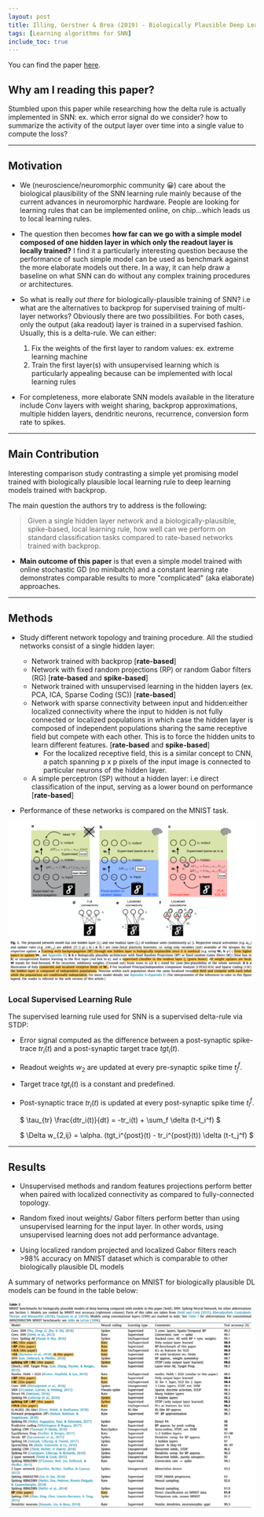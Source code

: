 ```yaml
---
layout: post
title: Illing, Gerstner & Brea (2019) - Biologically Plausible Deep Learning - but how far can we fo with shallow networks?
tags: [Learning algorithms for SNN]
include_toc: true
---
```

You can find the paper [here](https://www.sciencedirect.com/science/article/pii/S0893608019301741#appE).

## Why am I reading this paper?
Stumbled upon this paper while researching how the delta rule is actually implemented in SNN: ex. which error signal do we consider? how to summarize the activity of the output layer over time into a single value to compute the loss?

---
## Motivation
- We (neuroscience/neuromorphic community 😀) care about the biological plausibility of the SNN learning rule mainly because of the current advances in neuromorphic hardware. People are looking for learning rules that can be implemented online, on chip...which leads us to local learning rules.


- The question then becomes **how far can we go with a simple model composed of one hidden layer in which only the readout layer is locally trained?** I find it a particularly interesting question because the performance of such simple model can be used as benchmark against the more elaborate models out there. In a way, it can help draw a baseline on what SNN can do without any complex training procedures or architectures.

- So what is really *out there* for biologically-plausible training of SNN? i.e what are the alternatives to backprop for supervised training of multi-layer networks? Obviously there are two possibilities. For both cases, only the output (aka readout) layer is trained in a supervised fashion. Usually, this is a delta-rule. We can either:
  1. Fix the weights of the first layer to random values: ex.  extreme learning machine
  2. Train the first layer(s) with unsupervised learning which is particularly appealing because can be implemented with local learning rules 
  

- For completeness, more elaborate SNN models available in the literature include Conv layers with weight sharing, backprop approximations, multiple hidden layers, dendritic neurons, recurrence, conversion form rate to spikes. 

---
## Main Contribution
Interesting comparison study contrasting a simple yet promising model trained with biologically plausible local learning rule to deep learning models trained with backprop.

The main question the authors try to address is the following:
> Given a single hidden layer network and a biologically-plausible, spike-based, local learning rule, how well can we perform on standard classification tasks compared to rate-based networks trained with backprop.

- **Main outcome of this paper** is that even a simple model trained with online stochastic GD (no minibatch) and a constant learning rate demonstrates comparable results to more "complicated" (aka elaborate) approaches.

---
## Methods
- Study different network topology and training procedure. All the studied networks consist of a single hidden layer:
  - Network trained with backprop [**rate-based**]
  - Network with fixed random projections (RP) or random Gabor filters (RG)  [**rate-based** and **spike-based**]
  - Network trained with unsupervised learning in the hidden layers (ex. PCA, ICA, Sparse Coding (SC)) [**rate-based**]
  - Network with sparse connectivity between input and hidden:either localized connectivity where the input to hidden is not fully connected or localized populations in which case the hidden layer is composed of independent populations sharing the same receptive field but compete with each other. This is to force the hidden units to learn different features. [**rate-based** and **spike-based**]
      - For the localized receptive field, this is a similar concept to CNN, a patch spanning p x p pixels of the input image is connected to particular neurons of the hidden layer.
  - A simple perceptron (SP) without a hidden layer: i.e direct classification of the input, serving as a lower bound on performance [**rate-based**]
  
- Performance of these networks is compared on the MNIST task.

![simulated_networks](/lit_review/figures/illing_networks.png)

### Local Supervised Learning Rule
The supervised learning rule used for SNN is a supervised delta-rule via STDP:
- Error signal computed as the difference between a post-synaptic spike-trace $tr_i(t)$ and a post-synaptic target trace $tgt_i(t)$.
- Readout weights $w_2$ are updated at every pre-synaptic spike time $t_j^f$.
- Target trace $tgt_i(t)$ is a constant and predefined.
- Post-synaptic trace $tr_i(t)$ is updated at every post-synaptic spike time $t_i^f$.

  $ \tau_{tr} \frac{dtr_i(t)}{dt} = -tr_i(t) + \sum_f \delta (t-t_i^f) $
  
  $
    \Delta w_{2,ij} = \alpha. (tgt_i^{post}(t) - tr_i^{post}(t)) \delta (t-t_j^f)
  $

---
## Results
- Unsupervised methods and random features projections perform better when paired with localized connectivity as compared to fully-connected topology.
  
- Random fixed inout weights/ Gabor filters perform better than using unsupervised learning for the input layer. In other words, using unsupervised learning does not add performance advantage.
  
- Using localized random projected and localized Gabor filters reach >98% accuracy on MNIST dataset which is comparable to other biologically plausible DL models

A summary of networks performance on MNIST for biologically plausible DL models can be found in the table below:

![summary](/lit_review/figures/MNIST_benchmark.png)

  